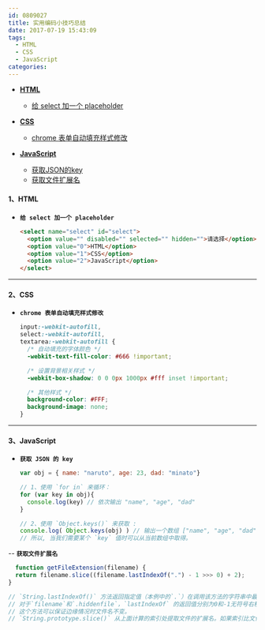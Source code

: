 ```yaml
---
id: 0809027
title: 实用编码小技巧总结
date: 2017-07-19 15:43:09
tags:
  - HTML
  - CSS
  - JavaScript
categories:
---
```


- **<a href="#html">HTML</a>**
  - <a href="#selectPlaceholder">给 select 加一个 placeholder</a>


- **<a href="#css">CSS</a>**
  - <a href="#autoInput">chrome 表单自动填充样式修改</a>
 

- **<a href="#javascript">JavaScript</a>**
  - <a href="#jsonKey">获取JSON的key</a>
  - <a href="#getFileExtension">获取文件扩展名</a>


#### <a name="html">1、HTML</a>

- **<a name="selectPlaceholder">`给 select 加一个 placeholder`</a>**
  ```html
  <select name="select" id="select">
    <option value="" disabled="" selected="" hidden="">请选择</option>
    <option value="0">HTML</option>
    <option value="1">CSS</option>
    <option value="2">JavaScript</option>
  </select>
  ```

----
#### <a name="css">2、CSS</a>

- **<a name="autoInput">`chrome 表单自动填充样式修改`</a>**
  ```css
  input:-webkit-autofill,
  select:-webkit-autofill,
  textarea:-webkit-autofill { 
    /* 自动填充的字体颜色 */
    -webkit-text-fill-color: #666 !important;

    /* 设置背景相关样式 */
    -webkit-box-shadow: 0 0 0px 1000px #fff inset !important;

    /* 其他样式 */
    background-color: #FFF;
    background-image: none;
  } 
  ```

----
#### <a name="javascript">3、JavaScript</a>

- **<a name="jsonKey">`获取 JSON 的 key`</a>**
  ```js
  var obj = { name: "naruto", age: 23, dad: "minato"}

  // 1、使用 `for in` 来循环：
  for (var key in obj){
    console.log(key) // 依次输出 "name", "age", "dad"
  }
  
  // 2、使用 `Object.keys()` 来获取 :
  console.log( Object.keys(obj) ) // 输出一个数组 ["name", "age", "dad"]
  // 所以, 当我们需要某个 `key` 值时可以从当前数组中取得。
  ```

-- **<a name="getFileExtension">`获取文件扩展名`</a>**
  ```js
    function getFileExtension(filename) {
    return filename.slice((filename.lastIndexOf(".") - 1 >>> 0) + 2);
  }

  // `String.lastIndexOf()` 方法返回指定值（本例中的`.`）在调用该方法的字符串中最后出现的位置，如果没找到则返回 -1。
  // 对于`filename`和`.hiddenfile`，`lastIndexOf` 的返回值分别为0和-1无符号右移操作符(»>) 将-1转换为4294967295，将-2转换为4294967294，
  // 这个方法可以保证边缘情况时文件名不变。
  // `String.prototype.slice()` 从上面计算的索引处提取文件的扩展名。如果索引比文件名的长度大，结果为""。
  ```